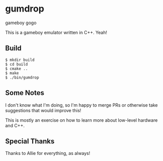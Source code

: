 # gumdrop

gameboy gogo

This is a gameboy emulator written in C++. Yeah!

## Build

```
$ mkdir build
$ cd build
$ cmake ..
$ make
$ ./bin/gumdrop
```

## Some Notes

I don't know what I'm doing, so I'm happy to merge PRs or otherwise take suggestions that would improve this!

This is mostly an exercise on how to learn more about low-level hardware and C++.

## Special Thanks

Thanks to Allie for everything, as always!
